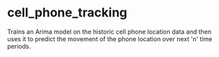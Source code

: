 # cell_phone_tracking
Trains an Arima model on the historic cell phone location data and then uses it to predict the movement of the phone location over next 'n' time periods.
